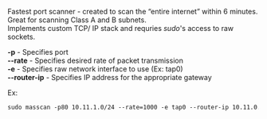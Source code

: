 

Fastest port scanner - created to scan the “entire internet” within 6 minutes. Great for scanning Class A and B subnets.  
Implements custom TCP/ IP stack and requries _sudo_'s access to raw sockets.  

  
**-p** - Specifies port  
**--rate** - Specifies desired rate of packet transmission  
**-e** - Specifies raw network interface to use (Ex: tap0)  
**--router-ip** - Specifies IP address for the appropriate gateway  
  
  
Ex:  
```bash
sudo masscan -p80 10.11.1.0/24 --rate=1000 -e tap0 --router-ip 10.11.0.1
```